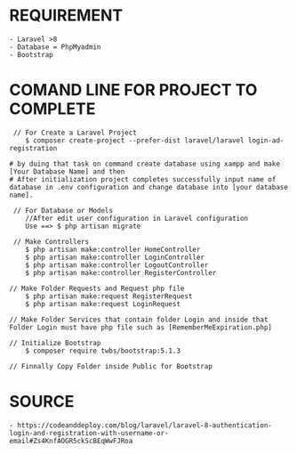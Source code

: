 

# REQUIREMENT 
    - Laravel >8
    - Database = PhpMyadmin
    - Bootstrap
# COMAND LINE FOR PROJECT TO COMPLETE
```
 // For Create a Laravel Project
    $ composer create-project --prefer-dist laravel/laravel login-ad-registration

# by duing that task on command create database using xampp and make [Your Database Name] and then 
# After initialization project completes successfully input name of database in .env configuration and change database into [your database name].

 // For Database or Models 
    //After edit user configuration in Laravel configuration
    Use ==> $ php artisan migrate

 // Make Controllers 
    $ php artisan make:controller HomeController
    $ php artisan make:controller LoginController
    $ php artisan make:controller LogoutController
    $ php artisan make:controller RegisterController

// Make Folder Requests and Request php file
    $ php artisan make:request RegisterRequest
    $ php artisan make:request LoginRequest

// Make Folder Services that contain folder Login and inside that Folder Login must have php file such as [RememberMeExpiration.php]

// Initialize Bootstrap
    $ composer require twbs/bootstrap:5.1.3

// Finnally Copy Folder inside Public for Bootstrap

```


# SOURCE 
    - https://codeanddeploy.com/blog/laravel/laravel-8-authentication-login-and-registration-with-username-or-email#Zs4KnfAOGR5ckScBEqWwFJRoa
